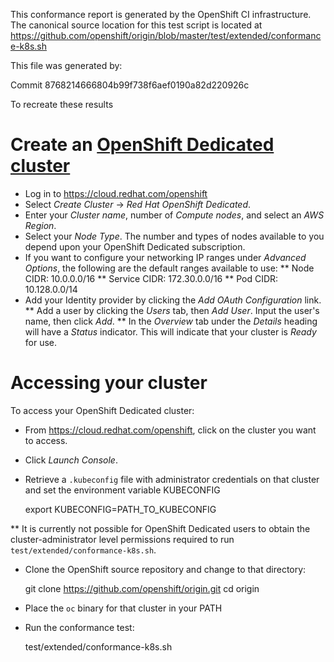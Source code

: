 This conformance report is generated by the OpenShift CI infrastructure. The canonical source location for this test script is located at https://github.com/openshift/origin/blob/master/test/extended/conformance-k8s.sh

This file was generated by:

  Commit 8768214666804b99f738f6aef0190a82d220926c

To recreate these results

# Create an [OpenShift Dedicated cluster](https://docs.openshift.com/dedicated/4/getting_started/accessing-your-services.html)

* Log in to https://cloud.redhat.com/openshift
* Select *Create Cluster* -> *Red Hat OpenShift Dedicated*.
* Enter your *Cluster name*, number of *Compute nodes*, and select an *AWS Region*.
* Select your *Node Type*. The number and types of nodes available to you depend
upon your OpenShift Dedicated subscription.
* If you want to configure your networking IP ranges under *Advanced Options*, the
following are the default ranges available to use:
** Node CIDR: 10.0.0.0/16
** Service CIDR: 172.30.0.0/16
** Pod CIDR: 10.128.0.0/14
* Add your Identity provider by clicking the *Add OAuth Configuration* link.
** Add a user by clicking the *Users* tab, then *Add User*. Input the user's name, then click *Add*.
** In the *Overview* tab under the *Details* heading will have a *Status* indicator. This will indicate that your cluster is *Ready* for use.

# Accessing your cluster

To access your OpenShift Dedicated cluster:

* From https://cloud.redhat.com/openshift, click on the cluster you want to access.
* Click *Launch Console*.
* Retrieve a `.kubeconfig` file with administrator credentials on that cluster and set the environment variable KUBECONFIG

    export KUBECONFIG=PATH_TO_KUBECONFIG

** It is currently not possible for OpenShift Dedicated users to obtain the cluster-administrator level permissions required to run `test/extended/conformance-k8s.sh`.

* Clone the OpenShift source repository and change to that directory:

    git clone https://github.com/openshift/origin.git
    cd origin

* Place the `oc` binary for that cluster in your PATH
* Run the conformance test:

    test/extended/conformance-k8s.sh
